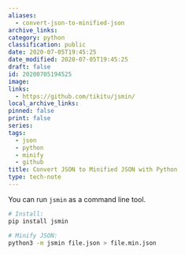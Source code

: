 ```yaml
---
aliases:
  - convert-json-to-minified-json
archive_links: 
category: python
classification: public
date: 2020-07-05T19:45:25
date_modified: 2020-07-05T19:45:25
draft: false
id: 20200705194525
image: 
links:
  - https://github.com/tikitu/jsmin/
local_archive_links: 
pinned: false
print: false
series: 
tags:
  - json
  - python
  - minify
  - github
title: Convert JSON to Minified JSON with Python
type: tech-note
---
```


You can run `jsmin` as a command line tool.

```sh
# Install:
pip install jsmin

# Minify JSON:
python3 -m jsmin file.json > file.min.json
```

